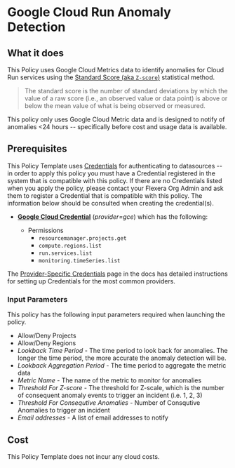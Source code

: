 # Google Cloud Run Anomaly Detection

## What it does

This Policy uses Google Cloud Metrics data to identify anomalies for Cloud Run services using the [Standard Score (aka `Z-score`)](https://en.wikipedia.org/wiki/Standard_score) statistical method.

>  The standard score is the number of standard deviations by which the value of a raw score (i.e., an observed value or data point) is above or below the mean value of what is being observed or measured.

This policy only uses Google Cloud Metric data and is designed to notify of anomalies <24 hours -- specifically before cost and usage data is available.

## Prerequisites

This Policy Template uses [Credentials](https://docs.flexera.com/flexera/EN/Automation/ManagingCredentialsExternal.htm) for authenticating to datasources -- in order to apply this policy you must have a Credential registered in the system that is compatible with this policy. If there are no Credentials listed when you apply the policy, please contact your Flexera Org Admin and ask them to register a Credential that is compatible with this policy. The information below should be consulted when creating the credential(s).

- [**Google Cloud Credential**](https://docs.flexera.com/flexera/EN/Automation/ProviderCredentials.htm#automationadmin_4083446696_1121577) (*provider=gce*) which has the following:

  - Permissions
    - `resourcemanager.projects.get`
    - `compute.regions.list`
    - `run.services.list`
    - `monitoring.timeSeries.list`

The [Provider-Specific Credentials](https://docs.flexera.com/flexera/EN/Automation/ProviderCredentials.htm) page in the docs has detailed instructions for setting up Credentials for the most common providers.


### Input Parameters

This policy has the following input parameters required when launching the policy.

 - Allow/Deny Projects
 - Allow/Deny Regions
 - *Lookback Time Period* - The time period to look back for anomalies. The longer the time period, the more accurate the anomaly detection will be.
 - *Lookback Aggregation Period* - The time period to aggregate the metric data
 - *Metric Name* - The name of the metric to monitor for anomalies
 - *Threshold For Z-score* - The threshold for Z-scale, which is the number of consequent anomaly events to trigger an incident (i.e. 1, 2, 3)
 - *Threshold For Consequtive Anomalies* - Number of Consqutive Anomalies to trigger an incident
 - *Email addresses* - A list of email addresses to notify

## Cost

This Policy Template does not incur any cloud costs.
